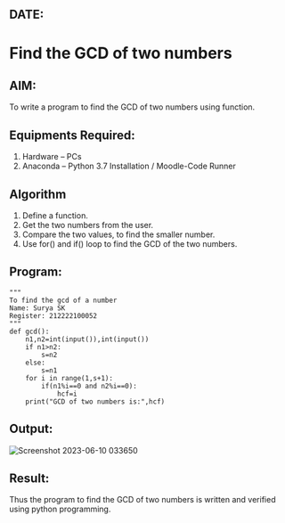 ## DATE:
# Find the GCD of two numbers

## AIM:
To write a program to find the GCD of two numbers using function.

## Equipments Required:
1. Hardware – PCs
2. Anaconda – Python 3.7 Installation / Moodle-Code Runner

## Algorithm
1. Define a function.
2. Get the two numbers from the user.
3. Compare the two values, to find the smaller number.
4. Use for() and if() loop to find the GCD of the two numbers.

## Program:
```
"""
To find the gcd of a number
Name: Surya SK
Register: 212222100052
"""
def gcd():
    n1,n2=int(input()),int(input())
    if n1>n2:
        s=n2
    else:
        s=n1
    for i in range(1,s+1):
        if(n1%i==0 and n2%i==0):
            hcf=i
    print("GCD of two numbers is:",hcf)
```

## Output:
![Screenshot 2023-06-10 033650](https://github.com/SuryaSK46/GCD-of-two-numbers/assets/127716537/8c1e4999-9fd4-4c47-84a6-2b0806457175)


## Result:
Thus the program to find the GCD of two numbers is written and verified using python programming.
